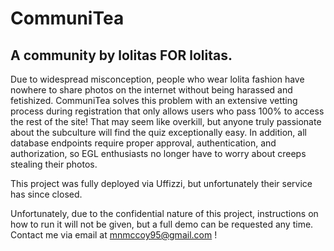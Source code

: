 # CommuniTea
## A community by lolitas FOR lolitas.

Due to widespread misconception, people who wear lolita fashion have nowhere to share photos on the internet without being harassed and fetishized. CommuniTea solves this problem with an extensive vetting process during registration that only allows users who pass 100% to access the rest of the site! That may seem like overkill, but anyone truly passionate about the subculture will find the quiz exceptionally easy. In addition, all database endpoints require proper approval, authentication, and authorization, so EGL enthusiasts no longer have to worry about creeps stealing their photos. 

This project was fully deployed via Uffizzi, but unfortunately their service has since closed.

Unfortunately, due to the confidential nature of this project, instructions on how to run it will not be given, but a full demo can be requested any time. Contact me via email at mnmccoy95@gmail.com !

